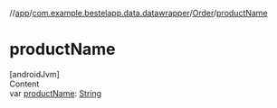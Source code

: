 //[app](../../index.md)/[com.example.bestelapp.data.datawrapper](../index.md)/[Order](index.md)/[productName](product-name.md)



# productName  
[androidJvm]  
Content  
var [productName](product-name.md): [String](https://kotlinlang.org/api/latest/jvm/stdlib/kotlin/-string/index.html)  



